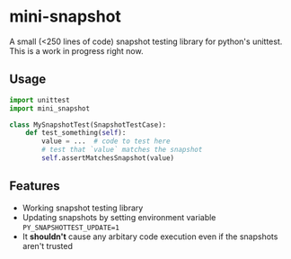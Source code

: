 # mini-snapshot
A small (<250 lines of code) snapshot testing library for python's unittest. This is a work in progress right now.

## Usage
```python
import unittest
import mini_snapshot

class MySnapshotTest(SnapshotTestCase):
    def test_something(self):
        value = ...  # code to test here
        # test that `value` matches the snapshot
        self.assertMatchesSnapshot(value)
```

## Features
- Working snapshot testing library
- Updating snapshots by setting environment variable `PY_SNAPSHOTTEST_UPDATE=1`
- It **shouldn't** cause any arbitary code execution even if the snapshots aren't trusted
